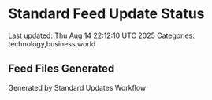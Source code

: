 # Standard Feed Update Status
Last updated: Thu Aug 14 22:12:10 UTC 2025
Categories: technology,business,world

## Feed Files Generated

Generated by Standard Updates Workflow
